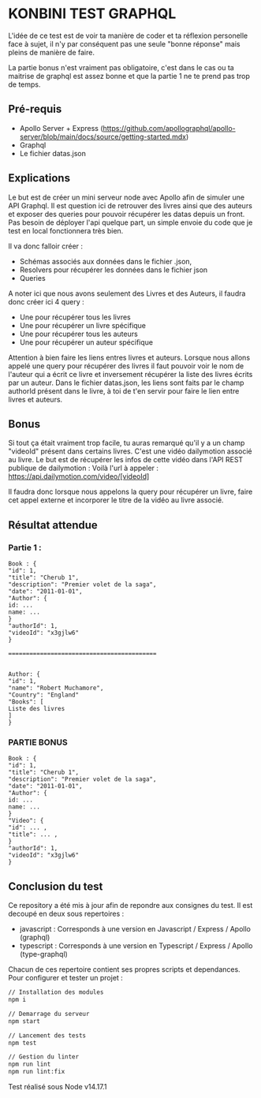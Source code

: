 # KONBINI TEST GRAPHQL

L'idée de ce test est de voir ta manière de coder et ta réflexion personelle face à sujet, il n'y par conséquent pas une seule "bonne réponse" mais pleins de manière de faire.

La partie bonus n'est vraiment pas obligatoire, c'est dans le cas ou ta maitrise de graphql est assez bonne et que la partie 1 ne te prend pas trop de temps.

## Pré-requis

- Apollo Server + Express (https://github.com/apollographql/apollo-server/blob/main/docs/source/getting-started.mdx)
- Graphql
- Le fichier datas.json

## Explications

Le but est de créer un mini serveur node avec Apollo afin de simuler une API Graphql.
Il est question ici de retrouver des livres ainsi que des auteurs et exposer des queries pour pouvoir récupérer les datas depuis un front.
Pas besoin de déployer l'api quelque part, un simple envoie du code que je test en local fonctionnera très bien.

Il va donc falloir créer :

- Schémas associés aux données dans le fichier .json,
- Resolvers pour récupérer les données dans le fichier json
- Queries

A noter ici que nous avons seulement des Livres et des Auteurs, il faudra donc créer ici 4 query :

- Une pour récupérer tous les livres
- Une pour récupérer un livre spécifique
- Une pour récupérer tous les auteurs
- Une pour récupérer un auteur spécifique

Attention à bien faire les liens entres livres et auteurs. Lorsque nous allons appelé une query pour récupérer des livres il faut pouvoir voir le nom de l'auteur qui a écrit ce livre et inversement récupérer la liste des livres écrits par un auteur.
Dans le fichier datas.json, les liens sont faits par le champ authorId présent dans le livre, à toi de t'en servir pour faire le lien entre livres et auteurs.

## Bonus

Si tout ça était vraiment trop facile, tu auras remarqué qu'il y a un champ "videoId" présent dans certains livres. C'est une vidéo dailymotion associé au livre. Le but est de récupérer les infos de cette vidéo dans l'API REST publique de dailymotion :
Voilà l'url à appeler : https://api.dailymotion.com/video/[videoId]

Il faudra donc lorsque nous appelons la query pour récupérer un livre, faire cet appel externe et incorporer le titre de la vidéo au livre associé.

## Résultat attendue

### Partie 1 :

```
Book : {
"id": 1,
"title": "Cherub 1",
"description": "Premier volet de la saga",
"date": "2011-01-01",
"Author": {
id: ...
name: ...
}
"authorId": 1,
"videoId": "x3gjlw6"
}

==========================================


Author: {
"id": 1,
"name": "Robert Muchamore",
"Country": "England"
"Books": [
Liste des livres
]
}
```

### PARTIE BONUS

```
Book : {
"id": 1,
"title": "Cherub 1",
"description": "Premier volet de la saga",
"date": "2011-01-01",
"Author": {
id: ...
name: ...
}
"Video": {
"id": ... ,
"title": ... ,
}
"authorId": 1,
"videoId": "x3gjlw6"
}
```

## Conclusion du test

Ce repository a été mis à jour afin de repondre aux consignes du test. Il est decoupé en deux sous repertoires :

- javascript : Corresponds à une version en Javascript / Express / Apollo (graphql)
- typescript : Corresponds à une version en Typescript / Express / Apollo (type-graphql)

Chacun de ces repertoire contient ses propres scripts et dependances. Pour configurer et tester un projet :

```sh
// Installation des modules
npm i
```

```sh
// Demarrage du serveur
npm start

// Lancement des tests
npm test

// Gestion du linter
npm run lint
npm run lint:fix
```

Test réalisé sous Node v14.17.1
